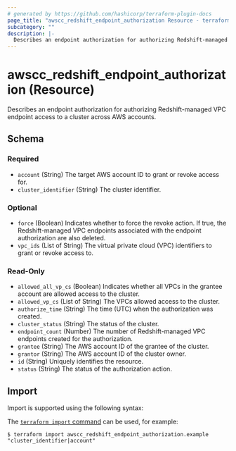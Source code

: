 ```yaml
---
# generated by https://github.com/hashicorp/terraform-plugin-docs
page_title: "awscc_redshift_endpoint_authorization Resource - terraform-provider-awscc"
subcategory: ""
description: |-
  Describes an endpoint authorization for authorizing Redshift-managed VPC endpoint access to a cluster across AWS accounts.
---
```


# awscc_redshift_endpoint_authorization (Resource)

Describes an endpoint authorization for authorizing Redshift-managed VPC endpoint access to a cluster across AWS accounts.



<!-- schema generated by tfplugindocs -->
## Schema

### Required

- `account` (String) The target AWS account ID to grant or revoke access for.
- `cluster_identifier` (String) The cluster identifier.

### Optional

- `force` (Boolean) Indicates whether to force the revoke action. If true, the Redshift-managed VPC endpoints associated with the endpoint authorization are also deleted.
- `vpc_ids` (List of String) The virtual private cloud (VPC) identifiers to grant or revoke access to.

### Read-Only

- `allowed_all_vp_cs` (Boolean) Indicates whether all VPCs in the grantee account are allowed access to the cluster.
- `allowed_vp_cs` (List of String) The VPCs allowed access to the cluster.
- `authorize_time` (String) The time (UTC) when the authorization was created.
- `cluster_status` (String) The status of the cluster.
- `endpoint_count` (Number) The number of Redshift-managed VPC endpoints created for the authorization.
- `grantee` (String) The AWS account ID of the grantee of the cluster.
- `grantor` (String) The AWS account ID of the cluster owner.
- `id` (String) Uniquely identifies the resource.
- `status` (String) The status of the authorization action.

## Import

Import is supported using the following syntax:

The [`terraform import` command](https://developer.hashicorp.com/terraform/cli/commands/import) can be used, for example:

```shell
$ terraform import awscc_redshift_endpoint_authorization.example "cluster_identifier|account"
```
